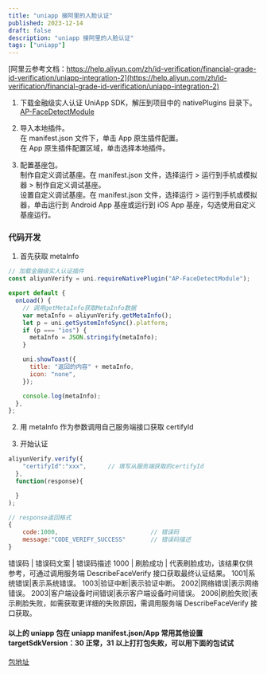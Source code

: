 ```yaml
---
title: "uniapp 接阿里的人脸认证"
published: 2023-12-14
draft: false
description: "uniapp 接阿里的人脸认证"
tags: ["uniapp"]
---
```


[阿里云参考文档：https://help.aliyun.com/zh/id-verification/financial-grade-id-verification/uniapp-integration-2](https://help.aliyun.com/zh/id-verification/financial-grade-id-verification/uniapp-integration-2)

1. 下载金融级实人认证 UniApp SDK，解压到项目中的 nativePlugins 目录下。 [AP-FaceDetectModule](https://cn-shanghai-aliyun-cloudauth.oss-cn-shanghai.aliyuncs.com/cloudauth_sdk/identity_toyger/UniApp/UniApp-FinancialFaceVerify-20231018.zip)

2. 导入本地插件。  
   在 manifest.json 文件下，单击 App 原生插件配置。  
   在 App 原生插件配置区域，单击选择本地插件。

3. 配置基座包。  
   制作自定义调试基座。在 manifest.json 文件，选择运行 > 运行到手机或模拟器 > 制作自定义调试基座。  
   设置自定义调试基座。在 manifest.json 文件，选择运行 > 运行到手机或模拟器，单击运行到 Android App 基座或运行到 iOS App 基座，勾选使用自定义基座运行。

### 代码开发

1. 首先获取 metaInfo

```js
// 加载金融级实人认证插件
const aliyunVerify = uni.requireNativePlugin("AP-FaceDetectModule");

export default {
  onLoad() {
    // 调用getMetaInfo获取MetaInfo数据
    var metaInfo = aliyunVerify.getMetaInfo();
    let p = uni.getSystemInfoSync().platform;
    if (p === "ios") {
      metaInfo = JSON.stringify(metaInfo);
    }

    uni.showToast({
      title: "返回的内容" + metaInfo,
      icon: "none",
    });

    console.log(metaInfo);
  },
};
```

2. 用 metaInfo 作为参数调用自己服务端接口获取 certifyId

3. 开始认证

```js
aliyunVerify.verify({
    "certifyId":"xxx",		// 填写从服务端获取的certifyId
  },
  function(response){

  }
);

// response返回格式
{
    code:1000,							// 错误码
    message:"CODE_VERIFY_SUCCESS"		// 错误码描述
}
```

错误码 | 错误码文案 | 错误码描述
1000 | 刷脸成功 | 代表刷脸成功，该结果仅供参考，可通过调用服务端 DescribeFaceVerify 接口获取最终认证结果。
1001|系统错误|表示系统错误。
1003|验证中断|表示验证中断。
2002|网络错误|表示网络错误。
2003|客户端设备时间错误|表示客户端设备时间错误。
2006|刷脸失败|表示刷脸失败，如需获取更详细的失败原因，需调用服务端 DescribeFaceVerify 接口获取。

#### 以上的 uniapp 包在 uniapp manifest.json/App 常用其他设置 targetSdkVersion：30 正常，31 以上打打包失败，可以用下面的包试试

[包地址](https://cdn.jiangwei.zone/blog/AP-FaceDetectModule.zip)
